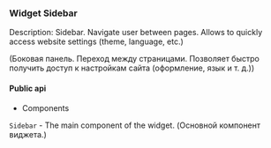 ### Widget Sidebar

Description: Sidebar. Navigate user between pages. Allows to quickly access website settings (theme, language, etc.)

(Боковая панель. Переход между страницами. Позволяет быстро получить доступ к настройкам сайта (оформление, язык и т. д.))

#### Public api

- Components

`Sidebar` - The main component of the widget. (Основной компонент виджета.)
